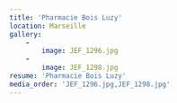 ```yaml
---
title: 'Pharmacie Bois Luzy'
location: Marseille
gallery:
    -
        image: JEF_1296.jpg
    -
        image: JEF_1298.jpg
resume: 'Pharmacie Bois Luzy'
media_order: 'JEF_1296.jpg,JEF_1298.jpg'
---
```


